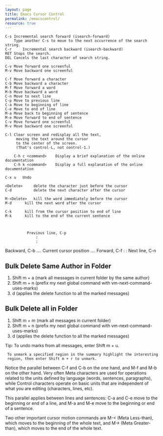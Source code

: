 ```yaml
---
layout: page
title: Emacs Cursor Control
permalink: /emacscontrol/
resource: true
---
```


	C-s	Incremental search forward (isearch-forward)
		Type another C-s to move to the next occurrence of the search string. 
	C-r 	Incremental search backward (isearch-backward)
	RET	Stops the search.
	DEL	Cancels the last character of search string.

	C-v	Move forward one screenful
	M-v	Move backward one screenful

	C-f	Move forward a character
	C-b	Move backward a character
	M-f	Move forward a word
	M-b	Move backward a word
	C-n	Move to next line
	C-p	Move to previous line
	C-a	Move to beginning of line
	C-e	Move to end of line
	M-a	Move back to beginning of sentence
	M-e	Move forward to end of sentence
	C-v	Move forward one screenful
	M-v	Move backward one screenful

	C-l	Clear screen and redisplay all the text,
		 moving the text around the cursor
		 to the center of the screen.
		 (That's control-L, not control-1.)

        C-h c <command>	   Display a brief explanation of the online documentation
        C-h k <command>	   Display a full explanation of the online documentation

	C-x u	Undo

	<Delete>     delete the character just before the cursor
	C-d   	     delete the next character after the cursor

	M-<Delete>   kill the word immediately before the cursor
	M-d	     kill the next word after the cursor

	C-k	     kill from the cursor position to end of line
	M-k	     kill to the end of the current sentence



			  Previous line, C-p
				  :
				  :
   Backward, C-b .... Current cursor position .... Forward, C-f
				  :
				  :
			    Next line, C-n



Bulk Delete Same Author in Folder
----------------------------------
1. Shift m + a (mark all messages in current folder by the same author)
2. Shift m + n (prefix my next global command with vm-next-command-uses-marks)
3. d (applies the delete function to all the marked messages)


Bulk Delete all in Folder
-------------------------
1. Shift m + m (mark all messages in current folder)
2. Shift m + n (prefix my next global command with vm-next-command-uses-marks)
3. d (applies the delete function to all the marked messages)

Tip: To undo marks from all messages, enter Shift m + u. 

     To unmark a specified region in the summary highlight the interesting
     region, then enter Shift m + r to unmark.




Notice the parallel between C-f and C-b on the one hand, and M-f and
M-b on the other hand.  Very often Meta characters are used for
operations related to the units defined by language (words, sentences,
paragraphs), while Control characters operate on basic units that are
independent of what you are editing (characters, lines, etc).

This parallel applies between lines and sentences: C-a and C-e move to
the beginning or end of a line, and M-a and M-e move to the beginning
or end of a sentence.


Two other important cursor motion commands are M-< (Meta Less-than),
which moves to the beginning of the whole text, and M-> (Meta
Greater-than), which moves to the end of the whole text.

